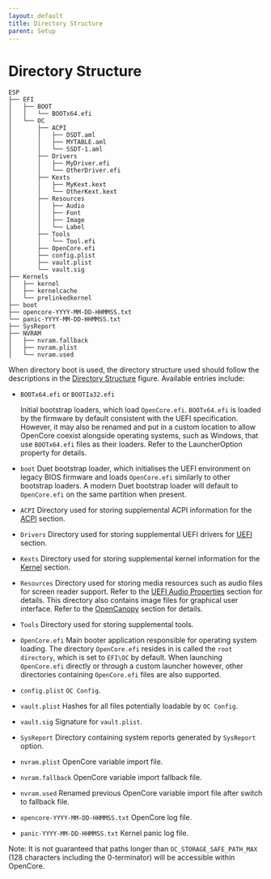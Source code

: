 ```yaml
---
layout: default
title: Directory Structure
parent: Setup
---
```

# Directory Structure

```
ESP
├── EFI
│   ├── BOOT
│   │   └── BOOTx64.efi
│   └── OC
│       ├── ACPI
│       │   ├── DSDT.aml
│       │   ├── MYTABLE.aml
│       │   └── SSDT-1.aml
│       ├── Drivers
│       │   ├── MyDriver.efi
│       │   └── OtherDriver.efi
│       ├── Kexts
│       │   ├── MyKext.kext
│       │   └── OtherKext.kext
│       ├── Resources
│       │   ├── Audio
│       │   ├── Font
│       │   ├── Image
│       │   └── Label
│       ├── Tools
│       │   └── Tool.efi
│       ├── OpenCore.efi
│       ├── config.plist
│       ├── vault.plist
│       └── vault.sig
├── Kernels
│   ├── kernel
│   ├── kernelcache
│   └── prelinkedkernel
├── boot
├── opencore-YYYY-MM-DD-HHMMSS.txt
└── panic-YYYY-MM-DD-HHMMSS.txt
├── SysReport
├── NVRAM
│   ├── nvram.fallback
│   ├── nvram.plist
│   └── nvram.used
```

When directory boot is used, the directory structure used should follow the descriptions in the [Directory Structure](#directory-structure) figure. Available entries include:

- `BOOTx64.efi` or `BOOTIa32.efi`

    Initial bootstrap loaders, which load `OpenCore.efi`. `BOOTx64.efi` is loaded by the firmware by default consistent with the UEFI specification. However, it may also be renamed and put in a custom location to allow OpenCore coexist alongside operating systems, such as Windows, that use `BOOTx64.efi` files as their loaders. Refer to the LauncherOption property for details.
- `boot`
    Duet bootstrap loader, which initialises the UEFI environment on legacy BIOS firmware and loads `OpenCore.efi` similarly to other bootstrap loaders. A modern Duet bootstrap loader will default to `OpenCore.efi` on the same partition when present.
- `ACPI`
    Directory used for storing supplemental ACPI information for the [ACPI](/docs/ACPI/index.md) section.
- `Drivers`
    Directory used for storing supplemental UEFI drivers for [UEFI](/docs/UEFI/index.md) section.
- `Kexts`
    Directory used for storing supplemental kernel information for the [Kernel](/docs/Kernel/index.md) section.
- `Resources`
    Directory used for storing media resources such as audio files for screen reader support. Refer to the [UEFI Audio Properties](/docs/UEFI/audio_properties.md) section for details. This directory also contains image files for graphical user interface. Refer to the [OpenCanopy](/docs/UEFI/opencanopy.md) section for details.
- `Tools`
    Directory used for storing supplemental tools.
- `OpenCore.efi`
    Main booter application responsible for operating system loading. The directory `OpenCore.efi` resides in is called the `root directory`, which is set to `EFI\OC` by default. When launching `OpenCore.efi` directly or through a custom launcher however, other directories containing `OpenCore.efi` files are also supported.
- `config.plist`
    `OC Config`.
- `vault.plist`
    Hashes for all files potentially loadable by `OC Config`.
- `vault.sig`
    Signature for `vault.plist`.
- `SysReport`
    Directory containing system reports generated by `SysReport` option.
- `nvram.plist`
    OpenCore variable import file.
- `nvram.fallback`
    OpenCore variable import fallback file.
- `nvram.used`
    Renamed previous OpenCore variable import file after switch to fallback file.
- `opencore-YYYY-MM-DD-HHMMSS.txt`
    OpenCore log file.
- `panic-YYYY-MM-DD-HHMMSS.txt`
    Kernel panic log file.

Note: It is not guaranteed that paths longer than `OC_STORAGE_SAFE_PATH_MAX` (128 characters including the 0-terminator) will be accessible within OpenCore.